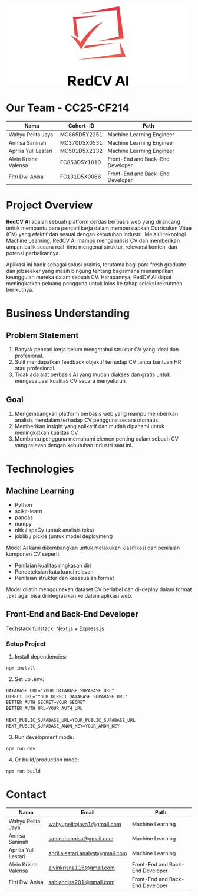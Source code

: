 ![Logo_RedCV_AI](https://github.com/RedCVAI/RedCV-AI/blob/main/public/logo.png)

# Our Team - CC25-CF214
|         Nama         |  Cohort-ID   |               Path               |
|----------------------|--------------|----------------------------------|
| Wahyu Pelita Jaya    | MC865D5Y2251 | Machine Learning Engineer        |
| Annisa Saninah       | MC370D5X0531 | Machine Learning Engineer        |
| Aprilia Yuli Lestari | MC501D5X2132 | Machine Learning Engineer        |
| Alvin Krisna Valensa | FC853D5Y1010 | Front-End and Back-End Developer |
| Fitri Dwi Anisa      | FC131D5X0066 | Front-End and Back-End Developer |

# Project Overview

**RedCV AI** adalah sebuah platform cerdas berbasis web yang dirancang untuk membantu para pencari kerja dalam mempersiapkan Curriculum Vitae (CV) yang efektif dan sesuai dengan kebutuhan industri. Melalui teknologi Machine Learning, RedCV AI mampu menganalisis CV dan memberikan umpan balik secara real-time mengenai struktur, relevansi konten, dan potensi perbaikannya. 

Aplikasi ini hadir sebagai solusi praktis, terutama bagi para fresh graduate dan jobseeker yang masih bingung tentang bagaimana menampilkan keunggulan mereka dalam sebuah CV. Harapannya, RedCV AI dapat meningkatkan peluang pengguna untuk lolos ke tahap seleksi rekrutmen berikutnya.

# Business Understanding

## Problem Statement
1. Banyak pencari kerja belum mengetahui struktur CV yang ideal dan profesional.
2. Sulit mendapatkan feedback objektif terhadap CV tanpa bantuan HR atau profesional.
3. Tidak ada alat berbasis AI yang mudah diakses dan gratis untuk mengevaluasi kualitas CV secara menyeluruh.

## Goal
1. Mengembangkan platform berbasis web yang mampu memberikan analisis mendalam terhadap CV pengguna secara otomatis.
2. Memberikan insight yang aplikatif dan mudah dipahami untuk meningkatkan kualitas CV.
3. Membantu pengguna memahami elemen penting dalam sebuah CV yang relevan dengan kebutuhan industri saat ini.

# Technologies

## Machine Learning
- Python
- scikit-learn
- pandas
- numpy
- nltk / spaCy (untuk analisis teks)
- joblib / pickle (untuk model deployment)

Model AI kami dikembangkan untuk melakukan klasifikasi dan penilaian komponen CV seperti:
- Penilaian kualitas ringkasan diri
- Pendeteksian kata kunci relevan
- Penilaian struktur dan kesesuaian format

Model dilatih menggunakan dataset CV berlabel dan di-deploy dalam format `.pkl` agar bisa diintegrasikan ke dalam aplikasi web.

## Front-End and Back-End Developer
Techstack fullstack: Next.js + Express.js

### Setup Project

1. Install dependencies:
```
npm install
```

2. Set up .env:
```
DATABASE_URL="YOUR_DATABASE_SUPABASE_URL"
DIRECT_URL="YOUR_DIRECT_DATABASE_SUPABASE_URL"
BETTER_AUTH_SECRET=YOUR_SECRET
BETTER_AUTH_URL=YOUR_AUTH_URL

NEXT_PUBLIC_SUPABASE_URL=YOUR_PUBLIC_SUPABASE_URL
NEXT_PUBLIC_SUPABASE_ANON_KEY=YOUR_ANON_KEY
```

3. Run development mode:
```
npm run dev
```

4. Or build/production mode:
```
npm run build
```

# Contact
| Nama                 | Email                                                                       | Path                             |
| -------------------- | --------------------------------------------------------------------------- | -------------------------------- |
| Wahyu Pelita Jaya    | [wahyupelitajaya1@gmail.com](mailto:wahyupelitajaya1@gmail.com)             | Machine Learning                 |
| Annisa Saninah       | [saninahannisa@gmail.com](mailto:saninahannisa@gmail.com)                   | Machine Learning                 |
| Aprilia Yuli Lestari | [aprilialestari.analyst@gmail.com](mailto:aprilialestari.analyst@gmail.com) | Machine Learning                 |
| Alvin Krisna Valensa | [alvinkrisna116@gmail.com](mailto:alvinkrisna116@gmail.com)                 | Front-End and Back-End Developer |
| Fitri Dwi Anisa      | [sablahnisa201@gmail.com](mailto:sablahnisa201@gmail.com)                   | Front-End and Back-End Developer |
